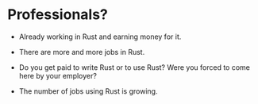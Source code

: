 # Professionals?

* Already working in Rust and earning money for it.

* There are more and more jobs in Rust.


* Do you get paid to write Rust or to use Rust? Were you forced to come here by your employer?
* The number of jobs using Rust is growing.



